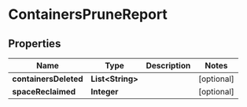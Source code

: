 

# ContainersPruneReport


## Properties

| Name | Type | Description | Notes |
|------------ | ------------- | ------------- | -------------|
|**containersDeleted** | **List&lt;String&gt;** |  |  [optional] |
|**spaceReclaimed** | **Integer** |  |  [optional] |



